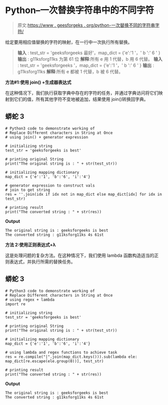 # Python–一次替换字符串中的不同字符

> 原文:[https://www . geesforgeks . org/python-一次替换不同的字符串字符/](https://www.geeksforgeeks.org/python-replace-different-characters-in-string-at-once/)

给定要用相应值替换的字符的映射，在一行中一次执行所有替换。

> **输入** : test_str = 'geeksforgeeks 最好'，map_dict = {'e':'1 '，' b ':' 6 ' }
> **输出** : g11ksforg11ks 为第 61 位
> **解释**:所有 e 用 1 代替，b 用 6 代替。
> **输入** : test_str = 'geeksforgeeks '，map_dict = {'e':'1 '，' b ':' 6 ' }
> **输出** : g11ksforg11ks
> **解释**:所有 e 都被 1 代替，b 被 6 代替。

**方法#1:使用 join() +生成器表达式**

在这种情况下，我们执行获取字典中存在的字符的任务，并通过字典访问将它们映射到它们的值，所有其他字符不变地被追加，结果使用 join()转换回字典。

## 蟒蛇 3

```
# Python3 code to demonstrate working of
# Replace Different characters in String at Once
# using join() + generator expression

# initializing string
test_str = 'geeksforgeeks is best'

# printing original String
print("The original string is : " + str(test_str))

# initializing mapping dictionary
map_dict = {'e':'1', 'b':'6', 'i':'4'}

# generator expression to construct vals
# join to get string
res = ''.join(idx if idx not in map_dict else map_dict[idx] for idx in test_str)

# printing result
print("The converted string : " + str(res))
```

**Output**

```
The original string is : geeksforgeeks is best
The converted string : g11ksforg11ks 4s 61st
```

**方法 2:使用正则表达式+λ**

这是处理问题的复杂方法。在这种情况下，我们使用 lambda 函数构造适当的正则表达式，并执行所需的替换任务。

## 蟒蛇 3

```
# Python3 code to demonstrate working of
# Replace Different characters in String at Once
# using regex + lambda
import re

# initializing string
test_str = 'geeksforgeeks is best'

# printing original String
print("The original string is : " + str(test_str))

# initializing mapping dictionary
map_dict = {'e':'1', 'b':'6', 'i':'4'}

# using lambda and regex functions to achieve task
res = re.compile("|".join(map_dict.keys())).sub(lambda ele: map_dict[re.escape(ele.group(0))], test_str)

# printing result
print("The converted string : " + str(res))
```

**Output**

```
The original string is : geeksforgeeks is best
The converted string : g11ksforg11ks 4s 61st
```